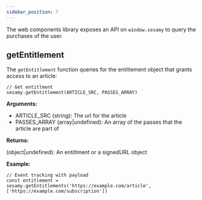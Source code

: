 ```yaml
---
sidebar_position: 7
---
```


The web components library exposes an API on `window.sesamy` to query the purchases of the user.

## getEntitlement

The `getEntitlement` function queries for the entitlement object that grants access to an article:

```
// Get entitlment
sesamy.getEntitlement(ARTICLE_SRC, PASSES_ARRAY)
```

**Arguments:**

- ARTICLE_SRC (string): The url for the article
- PASSES_ARRAY (array|undefined): An array of the passes that the article are part of

**Returns:**

(object|undefined): An entitlment or a signedURL object

**Example:**

```
// Event tracking with payload
const entitlement = sesamy.getEntitlements('https://example.com/article', ['https://example.com/subscription'])
```
